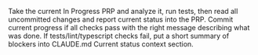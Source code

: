 Take the current In Progress PRP and analyze it, run tests, then read all uncommitted changes and report current status into the PRP. Commit current progress if all checks pass with the right message describing what was done. If tests/lint/typescript checks fail, put a short summary of blockers into CLAUDE.md Current status context section.
